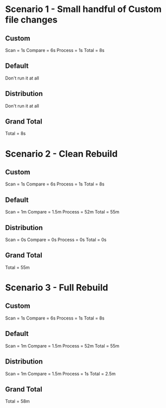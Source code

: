 # Scenario 1 - Small handful of Custom file changes

## Custom
Scan    = 1s
Compare = 6s
Process = 1s
Total   = 8s

## Default
Don't run it at all

## Distribution
Don't run it at all

## Grand Total
Total   = 8s


# Scenario 2 - Clean Rebuild

## Custom
Scan    = 1s
Compare = 6s
Process = 1s
Total   = 8s

## Default
Scan    = 1m
Compare = 1.5m
Process = 52m
Total   = 55m

## Distribution
Scan    = 0s
Compare = 0s
Process = 0s
Total   = 0s

## Grand Total 
Total   = 55m


# Scenario 3 - Full Rebuild

## Custom
Scan    = 1s
Compare = 6s
Process = 1s
Total   = 8s

## Default
Scan    = 1m
Compare = 1.5m
Process = 52m
Total   = 55m

## Distribution
Scan    = 1m
Compare = 1.5m
Process = 1s
Total   = 2.5m

## Grand Total 
Total   = 58m

